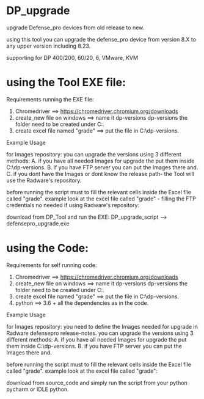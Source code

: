 # DP_upgrade
upgrade Defense_pro devices from old release to new.

using this tool you can upgrade the defense_pro device from version 8.X to any upper version including 8.23.

supporting for DP 400/200, 60/20, 6, VMware, KVM


# using the Tool EXE file:

Requirements running the EXE file:
1. Chromedriver ==> https://chromedriver.chromium.org/downloads
2. create_new file on windows  ==>  name it dp-versions dp-versions the folder need to be created under C:\.
3. create excel file named "grade" ==> put the file in  C:\dp-versions.

Example Usage 

for Images repository:
you can upgrade the versions using 3 different methods:
A. if you have all needed Images for upgrade the put them inside C:\dp-versions.
B. if you have FTP server you can put the Images there and.
C. if you dont have the Images or dont know the release path- the Tool will use the Radware's repository.
  
before running the script must to fill the relevant cells inside the Excel file called "grade".
example look at the  excel file called "grade" - filling the FTP credentials no needed if using Radware's repository:

download from DP_Tool and run the EXE:
DP_upgrade_script --> defensepro_upgrade.exe


# using the Code:

Requirements for self running code:
1. Chromedriver ==> https://chromedriver.chromium.org/downloads
2. create_new file on windows  ==>  name it dp-versions dp-versions the folder need to be created under C:\.
3. create excel file named "grade" ==> put the file in  C:\dp-versions.
4. python ==> 3.6 + all the dependencies as in the code.

Example Usage

for Images repository:
you need to define the Images needed for upgrade in Radware defensepro release-notes.
you can upgrade the versions using 3 different methods:
A. if you have all needed Images for upgrade the put them inside C:\dp-versions.
B. if you have FTP server you can put the Images there and.
  
before running the script must to fill the relevant cells inside the Excel file called "grade".
example look at the  excel file called "grade":

download from source_code and simply run the script from your python pycharm or IDLE python.

